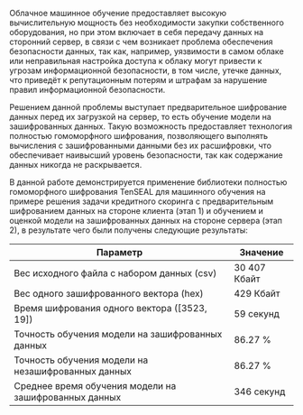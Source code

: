 Облачное машинное обучение предоставляет высокую вычислительную мощность без необходимости закупки собственного оборудования, но при этом включает в себя передачу данных на сторонний сервер, в связи с чем возникает проблема обеспечения безопасности данных, так как, например, уязвимости в самом облаке или неправильная настройка доступа к облаку могут привести к угрозам информационной безопасности, в том числе, утечке данных, что приведёт к репутационным потерям и штрафам за нарушение правил информационной безопасности.

Решением данной проблемы выступает предварительное шифрование данных перед их загрузкой на сервер, то есть обучение модели на зашифрованных данных. Такую возможность предоставляет технология полностью гомоморфного шифрования, позволяющего выполнять вычисления с зашифрованными данными без их расшифровки, что обеспечивает наивысший уровень безопасности, так как содержание данных никогда не раскрывается.

В данной работе демонстрируется применение библиотеки полностью гомоморфного шифрования TenSEAL для машинного обучения на примере решения задачи кредитного скоринга с предварительным шифрованием данных на стороне клиента (этап 1) и обучением и оценкой модели на зашифрованных данных на стороне сервера (этап 2), в результате чего были получены следующие результаты:

| Параметр      | Значение |
| --- | --- |
| Вес исходного файла с набором данных (csv)  | 30 407 Кбайт  |
| Вес одного зашифрованного вектора (hex)  | 429 Кбайт  |
| Время шифрования одного вектора ([3523, 19])  | 59 секунд  |
| Точность обучения модели на зашифрованных данных  | 86.27 %  |
| Точность обучения модели на незашифрованных данных  | 86.27 %  |
| Среднее время обучения модели на зашифрованных данных  | 346 секунд  |